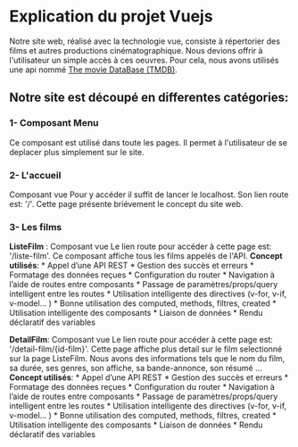 # Explication du projet Vuejs

Notre site web, réalisé avec la technologie vue, consiste à répertorier des films et autres productions cinématographique. Nous devions offrir à l'utilisateur un simple accès à ces oeuvres.
Pour cela, nous avons utilisés une api nommé [The movie DataBase (TMDB)](https://developers.themoviedb.org/3/getting-started/introduction).

## Notre site est découpé en differentes catégories:

### 1- Composant Menu
Ce composant est utilisé dans toute les pages. Il permet à l'utilisateur de se deplacer plus simplement sur le site.



### 2- L'accueil
Composant vue 
Pour y accéder il suffit de lancer le localhost. Son lien route est: '/'. Cette page présente briévement le concept du site web.



### 3- Les films

**ListeFilm** : Composant vue
Le lien route pour accéder à cette page est: '/liste-film'. Ce composant affiche tous les films appelés de l'API.
**Concept utilisés**:
    * Appel d’une API REST
    * Gestion des succès et erreurs
    * Formatage des données reçues
    * Configuration du router
    * Navigation à l’aide de routes entre composants
    * Passage de paramètres/props/query intelligent entre les routes
    * Utilisation intelligente des directives (v-for, v-if, v-model... )
    * Bonne utilisation des computed, methods, filtres, created
    * Utilisation intelligente des composants
    * Liaison de données
    * Rendu déclaratif des variables

**DetailFilm**: Composant vue
Le lien route pour accéder à cette page est: '/detail-film/{id-film}'. Cette page affiche plus detail sur le film selectionné sur la page ListeFilm. Nous avons des informations tels que le nom du film, sa durée, ses genres, son affiche, sa bande-annonce, son résumé ...
**Concept utilisés**:
    * Appel d’une API REST
    * Gestion des succès et erreurs
    * Formatage des données reçues
    * Configuration du router
    * Navigation à l’aide de routes entre composants
    * Passage de paramètres/props/query intelligent entre les routes
    * Utilisation intelligente des directives (v-for, v-if, v-model... )
    * Bonne utilisation des computed, methods, filtres, created
    * Utilisation intelligente des composants
    * Liaison de données
    * Rendu déclaratif des variables

